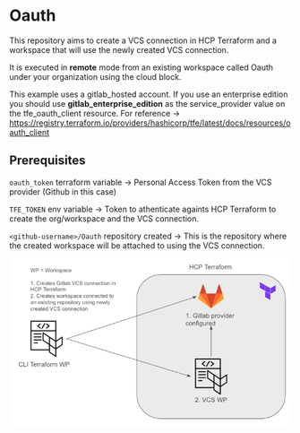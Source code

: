 # Oauth
This repository aims to create a VCS connection in HCP Terraform and a workspace that will use the newly created VCS connection. 

It is executed in **remote** mode from an existing workspace called Oauth under your organization using the cloud block.

This example uses a gitlab_hosted account. If you use an enterprise edition you should use **gitlab_enterprise_edition** as the service_provider value on the tfe_oauth_client resource. 
For reference -> https://registry.terraform.io/providers/hashicorp/tfe/latest/docs/resources/oauth_client

## Prerequisites
`oauth_token` terraform variable -> Personal Access Token from the VCS provider (Github in this case)

`TFE_TOKEN` env variable -> Token to athenticate againts HCP Terraform to create the org/workspace and the VCS connection.

`<github-username>/Oauth` repository created -> This is the repository where the created workspace will be attached to using the VCS connection.

![architecture](images/architecture.png)